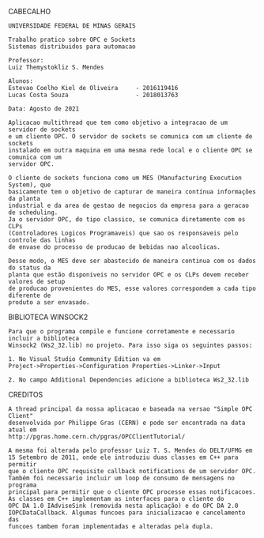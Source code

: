 CABECALHO

	UNIVERSIDADE FEDERAL DE MINAS GERAIS

	Trabalho pratico sobre OPC e Sockets
	Sistemas distribuidos para automacao

	Professor:
	Luiz Themystokliz S. Mendes

	Alunos:
	Estevao Coelho Kiel de Oliveira     - 2016119416
	Lucas Costa Souza					- 2018013763

	Data: Agosto de 2021

	Aplicacao multithread que tem como objetivo a integracao de um servidor de sockets
	e um cliente OPC. O servidor de sockets se comunica com um cliente de sockets
	instalado em outra maquina em uma mesma rede local e o cliente OPC se comunica com um
	servidor OPC.

	O cliente de sockets funciona como um MES (Manufacturing Execution System), que
	basicamente tem o objetivo de capturar de maneira contínua informações da planta
	industrial e da area de gestao de negocios da empresa para a geracao de scheduling.
	Ja o servidor OPC, do tipo classico, se comunica diretamente com os CLPs
	(Controladores Logicos Programaveis) que sao os responsaveis pelo controle das linhas
	de envase do processo de producao de bebidas nao alcoolicas.

	Desse modo, o MES deve ser abastecido de maneira continua com os dados do status da
	planta que estão disponiveis no servidor OPC e os CLPs devem receber valores de setup
	de producao provenientes do MES, esse valores correspondem a cada tipo diferente de
	produto a ser envasado.

BIBLIOTECA WINSOCK2

	Para que o programa compile e funcione corretamente e necessario incluir a biblioteca
	Winsock2 (Ws2_32.lib) no projeto. Para isso siga os seguintes passos:

	1. No Visual Studio Community Edition va em
	Project->Properties->Configuration Properties->Linker->Input

	2. No campo Additional Dependencies adicione a biblioteca Ws2_32.lib

CREDITOS

	A thread principal da nossa aplicacao e baseada na versao "Simple OPC Client"
	desenvolvida por Philippe Gras (CERN) e pode ser encontrada na data atual em
	http://pgras.home.cern.ch/pgras/OPCClientTutorial/

	A mesma foi alterada pelo professor Luiz T. S. Mendes do DELT/UFMG em
	15 Setembro de 2011, onde ele introduziu duas classes em C++ para permitir
	que o cliente OPC requisite callback notifications de um servidor OPC.
	Também foi necessario incluir um loop de consumo de mensagens no programa
	principal para permitir que o cliente OPC processe essas notificacoes.
	As classes em C++ implementam as interfaces para o cliente do
	OPC DA 1.0 IAdviseSink (removida nesta aplicação) e do OPC DA 2.0 
	IOPCDataCallback. Algumas funcoes para inicializacao e cancelamento das 
	funcoes tambem foram implementadas e alteradas pela dupla.
